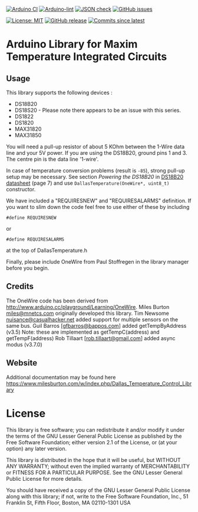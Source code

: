 [![Arduino CI](https://github.com/milesburton/Arduino-Temperature-Control-Library/workflows/Arduino%20CI/badge.svg)](https://github.com/marketplace/actions/arduino_ci)
[![Arduino-lint](https://github.com/milesburton/Arduino-Temperature-Control-Library/actions/workflows/arduino-lint.yml/badge.svg)](https://github.com/RobTillaart/AS5600/actions/workflows/arduino-lint.yml)
[![JSON check](https://github.com/milesburton/Arduino-Temperature-Control-Library/actions/workflows/jsoncheck.yml/badge.svg)](https://github.com/RobTillaart/AS5600/actions/workflows/jsoncheck.yml)
[![GitHub issues](https://img.shields.io/github/issues/milesburton/Arduino-Temperature-Control-Library.svg)](https://github.com/milesburton/Arduino-Temperature-Control-Library/issues)

[![License: MIT](https://img.shields.io/badge/license-MIT-green.svg)](https://github.com/milesburton/Arduino-Temperature-Control-Library/blob/master/LICENSE)
[![GitHub release](https://img.shields.io/github/release/milesburton/Arduino-Temperature-Control-Library.svg?maxAge=3600)](https://github.com/milesburton/Arduino-Temperature-Control-Library/releases)
[![Commits since latest](https://img.shields.io/github/commits-since/milesburton/Arduino-Temperature-Control-Library/latest)](https://github.com/milesburton/Arduino-Temperature-Control-Library/commits/master)

# Arduino Library for Maxim Temperature Integrated Circuits

## Usage

This library supports the following devices :


* DS18B20
* DS18S20 - Please note there appears to be an issue with this series.
* DS1822
* DS1820
* MAX31820
* MAX31850


You will need a pull-up resistor of about 5 KOhm between the 1-Wire data line
and your 5V power. If you are using the DS18B20, ground pins 1 and 3. The
centre pin is the data line '1-wire'.

In case of temperature conversion problems (result is `-85`), strong pull-up setup may be necessary. See section 
_Powering the DS18B20_ in 
[DS18B20 datasheet](https://datasheets.maximintegrated.com/en/ds/DS18B20.pdf) (page 7)
and use `DallasTemperature(OneWire*, uint8_t)` constructor.

We have included a "REQUIRESNEW" and "REQUIRESALARMS" definition. If you 
want to slim down the code feel free to use either of these by including



	#define REQUIRESNEW 

or 

	#define REQUIRESALARMS


at the top of DallasTemperature.h

Finally, please include OneWire from Paul Stoffregen in the library manager before you begin.

## Credits

The OneWire code has been derived from
http://www.arduino.cc/playground/Learning/OneWire.
Miles Burton <miles@mnetcs.com> originally developed this library.
Tim Newsome <nuisance@casualhacker.net> added support for multiple sensors on
the same bus.
Guil Barros [gfbarros@bappos.com] added getTempByAddress (v3.5)
   Note: these are implemented as getTempC(address) and getTempF(address)
Rob Tillaart [rob.tillaart@gmail.com] added async modus (v3.7.0)


## Website


Additional documentation may be found here
https://www.milesburton.com/w/index.php/Dallas_Temperature_Control_Library

# License

This library is free software; you can redistribute it and/or
modify it under the terms of the GNU Lesser General Public
License as published by the Free Software Foundation; either
version 2.1 of the License, or (at your option) any later version.

This library is distributed in the hope that it will be useful,
but WITHOUT ANY WARRANTY; without even the implied warranty of
MERCHANTABILITY or FITNESS FOR A PARTICULAR PURPOSE.  See the GNU
Lesser General Public License for more details.

You should have received a copy of the GNU Lesser General Public
License along with this library; if not, write to the Free Software
Foundation, Inc., 51 Franklin St, Fifth Floor, Boston, MA  02110-1301  USA
